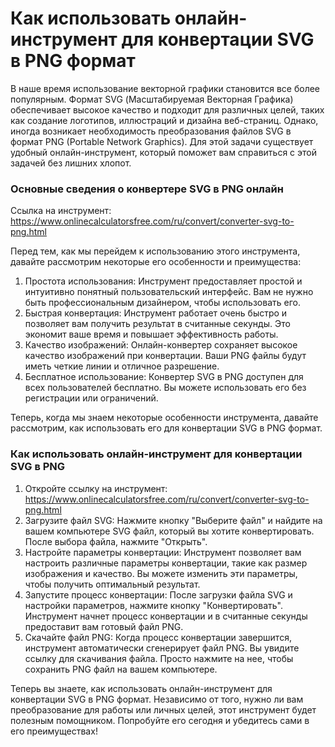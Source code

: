 Как использовать онлайн-инструмент для конвертации SVG в PNG формат
===================================================================

В наше время использование векторной графики становится все более популярным. Формат SVG (Масштабируемая Векторная Графика) обеспечивает высокое качество и подходит для различных целей, таких как создание логотипов, иллюстраций и дизайна веб-страниц. Однако, иногда возникает необходимость преобразования файлов SVG в формат PNG (Portable Network Graphics). Для этой задачи существует удобный онлайн-инструмент, который поможет вам справиться с этой задачей без лишних хлопот.

### Основные сведения о конвертере SVG в PNG онлайн

Ссылка на инструмент: <https://www.onlinecalculatorsfree.com/ru/convert/converter-svg-to-png.html>

Перед тем, как мы перейдем к использованию этого инструмента, давайте рассмотрим некоторые его особенности и преимущества:

1. Простота использования: Инструмент предоставляет простой и интуитивно понятный пользовательский интерфейс. Вам не нужно быть профессиональным дизайнером, чтобы использовать его.
2. Быстрая конвертация: Инструмент работает очень быстро и позволяет вам получить результат в считанные секунды. Это экономит ваше время и повышает эффективность работы.
3. Качество изображений: Онлайн-конвертер сохраняет высокое качество изображений при конвертации. Ваши PNG файлы будут иметь четкие линии и отличное разрешение.
4. Бесплатное использование: Конвертер SVG в PNG доступен для всех пользователей бесплатно. Вы можете использовать его без регистрации или ограничений.

Теперь, когда мы знаем некоторые особенности инструмента, давайте рассмотрим, как использовать его для конвертации SVG в PNG формат.

### Как использовать онлайн-инструмент для конвертации SVG в PNG

1. Откройте ссылку на инструмент: <https://www.onlinecalculatorsfree.com/ru/convert/converter-svg-to-png.html>
2. Загрузите файл SVG: Нажмите кнопку "Выберите файл" и найдите на вашем компьютере SVG файл, который вы хотите конвертировать. После выбора файла, нажмите "Открыть".
3. Настройте параметры конвертации: Инструмент позволяет вам настроить различные параметры конвертации, такие как размер изображения и качество. Вы можете изменить эти параметры, чтобы получить оптимальный результат.
4. Запустите процесс конвертации: После загрузки файла SVG и настройки параметров, нажмите кнопку "Конвертировать". Инструмент начнет процесс конвертации и в считанные секунды предоставит вам готовый файл PNG.
5. Скачайте файл PNG: Когда процесс конвертации завершится, инструмент автоматически сгенерирует файл PNG. Вы увидите ссылку для скачивания файла. Просто нажмите на нее, чтобы сохранить PNG файл на вашем компьютере.

Теперь вы знаете, как использовать онлайн-инструмент для конвертации SVG в PNG формат. Независимо от того, нужно ли вам преобразование для работы или личных целей, этот инструмент будет полезным помощником. Попробуйте его сегодня и убедитесь сами в его преимуществах!